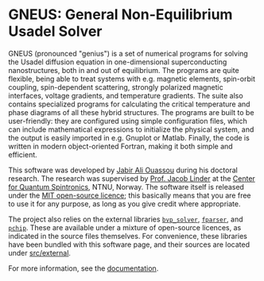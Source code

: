 # GNEUS: General Non-Equilibrium Usadel Solver

GNEUS (pronounced "genius") is a set of numerical programs for solving the Usadel diffusion equation in one-dimensional superconducting nanostructures, both in and out of equilibrium.
The programs are quite flexible, being able to treat systems with e.g. magnetic elements, spin-orbit coupling, spin-dependent scattering, strongly polarized magnetic interfaces, voltage gradients, and temperature gradients.
The suite also contains specialized programs for calculating the critical temperature and phase diagrams of all these hybrid structures.
The programs are built to be user-friendly: they are configured using simple configuration files, which can include mathematical expressions to initialize the physical system, and the output is easily imported in e.g. Gnuplot or Matlab.
Finally, the code is written in modern object-oriented Fortran, making it both simple and efficient.

This software was developed by [Jabir Ali Ouassou](https://github.com/jabirali) during his doctoral research.
The research was supervised by [Prof. Jacob Linder](https://folk.ntnu.no/jacobrun/) at the [Center for Quantum Spintronics](https://www.ntnu.edu/quspin), NTNU, Norway.
The software itself is released under the [MIT open-source licence](https://github.com/jabirali/GNEUS/blob/master/LICENSE.md);
this basically means that you are free to use it for any purpose, as long as you give credit where appropriate.

The project also relies on the external libraries [`bvp_solver`](http://cs.stmarys.ca/~muir/BVP_SOLVER_Webpage.shtml), [`fparser`](http://fparser.sourceforge.net/), and [`pchip`](https://people.sc.fsu.edu/~jburkardt/f_src/pchip/pchip.html).
These are available under a mixture of open-source licences, as indicated in the source files themselves.
For convenience, these libraries have been bundled with this software page, and their sources are located under [src/external](https://github.com/jabirali/GNEUS/tree/master/src/external).

For more information, see the 
[documentation](https://jabirali.github.io/GNEUS/html/page/index.html).
